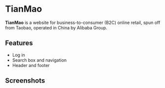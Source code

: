 # TianMao
**TianMao** is a website for business-to-consumer (B2C) online retail, spun off from Taobao, operated in China by Alibaba Group.

## Features 
- Log in 
- Search box and navigation 
- Header and footer

## Screenshots 
